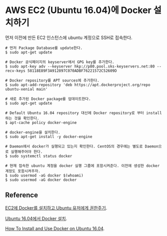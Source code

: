 # AWS EC2 (Ubuntu 16.04)에 Docker 설치하기 

먼저 이전에 만든 EC2 인스턴스에 ubuntu 계정으로 SSH로 접속한다.
~~~
# 먼저 Package Database를 update한다.
$ sudo apt-get update
~~~

~~~
# Docker 공식페이지의 keyserver에서 GPG key를 추가한다.
$ sudo apt-key adv --keyserver hkp://p80.pool.sks-keyservers.net:80 --recv-keys 58118E89F3A912897C070ADBF76221572C52609D
~~~

~~~
# Docker repository를 APT sources에 추가한다.
$ sudo apt-add-repository 'deb https://apt.dockerproject.org/repo ubuntu-xenial main'
~~~

~~~
# 새로 추가된 Docker package를 업데이트한다.
$ sudo apt-get update
~~~

~~~
# Default Ubuntu 16.04 repository 대신에 Docker repository로 부터 install하는 것을 확인한다.
$ apt-cache policy docker-engine
~~~

~~~
# docker-engine을 설치한다.
$ sudo apt-get install -y docker-engine
~~~

~~~
# Daemon에서 docker가 실행되고 있는지 확인한다. CentOS의 경우에는 별도로 Daemon으로 실행해주어야 한다.
$ sudo systemctl status docker
~~~

~~~
# 현재 접속한 ubuntu 계정을 docker 실행 그룹에 포함시켜준다. 이전에 생성한 docker 계정도 포함시켜주자.
$ sudo usermod -aG docker $(whoami)
$ sudo usermod -aG docker docker
~~~

## Reference
[EC2에 Docker를 설치하고 Ubuntu 유저에게 권한주기](https://novemberde.github.io/2017/04/01/Docker_3.html).

[Ubuntu 16.04에서 Docker 설치](http://iamartin-gh.herokuapp.com/ubuntu-16-04-docker-install/).

[How To Install and Use Docker on Ubuntu 16.04](https://www.digitalocean.com/community/tutorials/how-to-install-and-use-docker-on-ubuntu-16-04).